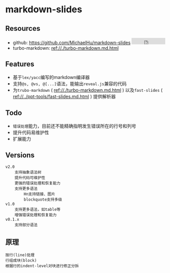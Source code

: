 # markdown-slides

## Resources

* github: <https://github.com/MichaelHu/markdown-slides> <iframe src="http://258i.com/gbtn.html?user=MichaelHu&repo=markdown-slides&type=star&count=true" frameborder="0" scrolling="0" width="105px" height="20px"></iframe>
* turbo-markdown: <ref://./turbo-markdown.md.html>


## Features

* 基于`lex/yacc`编写的markdown编译器
* 支持`@s, @vs, @[...]`语法，能输出`reveal.js`兼容的代码
* 为`trubo-markdown` ( <ref://./turbo-markdown.md.html> ) 以及`fast-slides` ( <ref://../ppt-tools/fast-slides.md.html> ) 提供解析器


## Todo

* `错误处理`能力，目前还不能精确指明发生错误所在的行号和列号
* 提升代码易维护性
* 扩展能力


## Versions

    v2.0
        支持抽象语法树
        提升代码可维护性
        更强的错误处理和恢复能力
        支持更多语法
            Hn支持链接、图片
            blockquote支持多级
    v1.0
        支持更多语法，如table等
        增强错误处理和恢复能力
    v0.1.x
        支持部分语法

## 原理

    按行(line)处理
    行组成块(block)
    根据行的indent-level对块进行修正分拆



